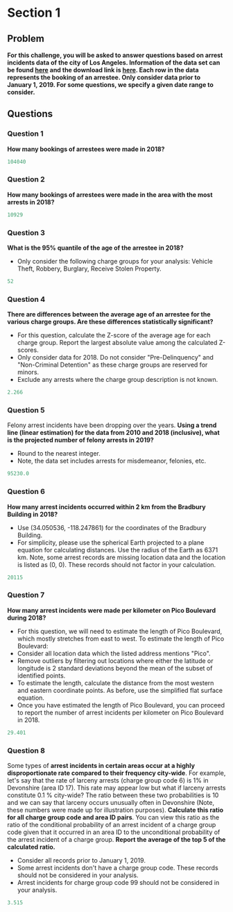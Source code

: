 # Section 1

## Problem 

**For this challenge, you will be asked to answer questions based on
arrest incidents data of the city of Los Angeles. Information of the
data set can be found
[here](https://data.lacity.org/A-Safe-City/Arrest-Data-from-2010-to-Present/yru6-6re4)
and the download link is
[here](https://data.lacity.org/api/views/yru6-6re4/rows.csv?accessType=DOWNLOAD). Each
row in the data represents the booking of an arrestee. Only consider
data prior to January 1, 2019. For some questions, we specify a given
date range to consider.**

## Questions

### Question 1
**How many bookings of arrestees were made in 2018?**

``` python
104040
```


### Question 2
**How many bookings of arrestees were made in the area with the most arrests in 2018?**

``` python
10929
```

### Question 3
**What is the 95% quantile of the age of the arrestee in 2018?**

* Only consider the following charge groups for your analysis: Vehicle Theft,
Robbery, Burglary, Receive Stolen Property.

``` python
52
```


### Question 4
**There are differences between the average age of an arrestee for the
various charge groups. Are these differences statistically significant?**

* For this question, calculate the Z-score of the average age for each
charge group. Report the largest absolute value among the calculated
Z-scores.
* Only consider data for 2018. Do not consider "Pre-Delinquency" and
"Non-Criminal Detention" as these charge groups are reserved for
minors.
* Exclude any arrests where the charge group description is not
known.

``` python
2.266
```

### Question 5
Felony arrest incidents have been dropping over the years. **Using a
trend line (linear estimation) for the data from 2010 and 2018
(inclusive), what is the projected number of felony arrests in 2019?**

* Round to the nearest integer.
* Note, the data set includes arrests for misdemeanor, felonies, etc.

``` python
95230.0
```

### Question 6
**How many arrest incidents occurred within 2 km from the Bradbury
Building in 2018?**

* Use (34.050536, -118.247861) for the coordinates of the Bradbury Building.
* For simplicity, please use the spherical Earth projected to a plane
equation for calculating distances. Use the radius of the Earth as 6371
km. Note, some arrest records are missing location data and the location
is listed as (0, 0). These records should not factor in your
calculation.

``` python
20115
```

### Question 7
**How many arrest incidents were made per kilometer on Pico Boulevard
during 2018?**

* For this question, we will need to estimate the length of
Pico Boulevard, which mostly stretches from east to west. To estimate
the length of Pico Boulevard:
* Consider all location data which the listed address mentions "Pico".
* Remove outliers by filtering out locations where either the latitude or
longitude is 2 standard deviations beyond the mean of the subset of
identified points.
* To estimate the length, calculate the distance from the most western and
eastern coordinate points. As before, use the simplified flat surface
equation.
* Once you have estimated the length of Pico Boulevard, you can proceed to
report the number of arrest incidents per kilometer on Pico Boulevard in 2018.

``` python
29.401
```

### Question 8
Some types of **arrest incidents in certain areas occur at a highly
disproportionate rate compared to their frequency city-wide**. For
example, let's say that the rate of larceny arrests (charge group code
6) is 1% in Devonshire (area ID 17). This rate may appear low but what
if larceny arrests constitute 0.1 % city-wide? The ratio between these
two probabilities is 10 and we can say that larceny occurs unusually
often in Devonshire (Note, these numbers were made up for illustration
purposes). **Calculate this ratio for all charge group code and area ID
pairs**. You can view this ratio as the ratio of the conditional
probability of an arrest incident of a charge group code given that it
occurred in an area ID to the unconditional probability of the arrest
incident of a charge group. **Report the average of the top 5 of the
calculated ratio.**

* Consider all records prior to January 1, 2019.
* Some arrest incidents don't have a charge group code. These records
should not be considered in your analysis.
* Arrest incidents for charge group code 99 should not be considered in
your analysis.

``` python
3.515
```
